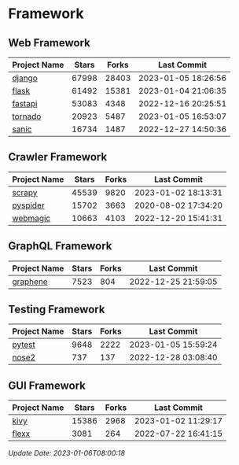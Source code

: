 # Framework

## Web Framework
| Project Name | Stars | Forks | Last Commit |
| ------------ | ----- | ----- | ----------- |
| [django](https://github.com/django/django) | 67998 | 28403 | 2023-01-05 18:26:56 |
| [flask](https://github.com/pallets/flask) | 61492 | 15381 | 2023-01-04 21:06:35 |
| [fastapi](https://github.com/tiangolo/fastapi) | 53083 | 4348 | 2022-12-16 20:25:51 |
| [tornado](https://github.com/tornadoweb/tornado) | 20923 | 5487 | 2023-01-05 16:53:07 |
| [sanic](https://github.com/sanic-org/sanic) | 16734 | 1487 | 2022-12-27 14:50:36 |

## Crawler Framework
| Project Name | Stars | Forks | Last Commit |
| ------------ | ----- | ----- | ----------- |
| [scrapy](https://github.com/scrapy/scrapy) | 45539 | 9820 | 2023-01-02 18:13:31 |
| [pyspider](https://github.com/binux/pyspider) | 15702 | 3663 | 2020-08-02 17:34:20 |
| [webmagic](https://github.com/code4craft/webmagic) | 10663 | 4103 | 2022-12-20 15:41:31 |

## GraphQL Framework
| Project Name | Stars | Forks | Last Commit |
| ------------ | ----- | ----- | ----------- |
| [graphene](https://github.com/graphql-python/graphene) | 7523 | 804 | 2022-12-25 21:59:05 |

## Testing Framework
| Project Name | Stars | Forks | Last Commit |
| ------------ | ----- | ----- | ----------- |
| [pytest](https://github.com/pytest-dev/pytest) | 9648 | 2222 | 2023-01-05 15:59:24 |
| [nose2](https://github.com/nose-devs/nose2) | 737 | 137 | 2022-12-28 03:08:40 |

## GUI Framework
| Project Name | Stars | Forks | Last Commit |
| ------------ | ----- | ----- | ----------- |
| [kivy](https://github.com/kivy/kivy) | 15386 | 2968 | 2023-01-02 11:29:17 |
| [flexx](https://github.com/flexxui/flexx) | 3081 | 264 | 2022-07-22 16:41:15 |

*Update Date: 2023-01-06T08:00:18*